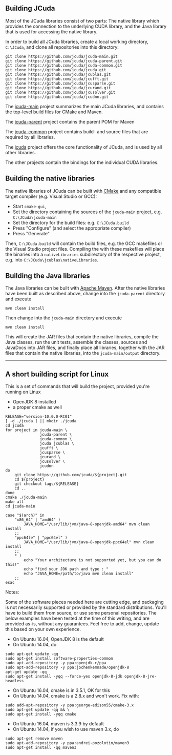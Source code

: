 
Building JCuda
----------------------------
 
Most of the JCuda libraries consist of two parts: The native library
which provides the connection to the underlying CUDA library, and the 
Java library that is used for accessing the native library.
 
In order to build all JCuda libraries, create a local working directory,
`C:\JCuda`, and clone all repositories into this directory: 

    git clone https://github.com/jcuda/jcuda-main.git
    git clone https://github.com/jcuda/jcuda-parent.git
    git clone https://github.com/jcuda/jcuda-common.git
    git clone https://github.com/jcuda/jcuda.git
    git clone https://github.com/jcuda/jcublas.git
    git clone https://github.com/jcuda/jcufft.git
    git clone https://github.com/jcuda/jcusparse.git
    git clone https://github.com/jcuda/jcurand.git
    git clone https://github.com/jcuda/jcusolver.git
    git clone https://github.com/jcuda/jcudnn.git

The [jcuda-main](https://github.com/jcuda/jcuda-main) project summarizes
the main JCuda libraries, and contains the top-level build files for
CMake and Maven.

The [jcuda-parent](https://github.com/jcuda/jcuda-parent) project contains
the parent POM for Maven

The [jcuda-common](https://github.com/jcuda/jcuda-common) project contains
build- and source files that are required by all libraries. 

The [jcuda](https://github.com/jcuda/jcuda) project offers the core 
functionality of JCuda, and is used by all other libraries. 

The other projects contain the bindings for the individual CUDA libraries.



## Building the native libraries

The native libraries of JCuda can be built with [CMake](http://www.cmake.org/)
and any compatible target compiler (e.g. Visual Studio or GCC):

* Start `cmake-gui`,
* Set the directory containing the sources of the `jcuda-main` project, e.g. `C:\JCuda\jcuda-main`
* Set the directory for the build files: e.g. `C:\JCuda.build`
* Press "Configure" (and select the appropriate compiler)
* Press "Generate"

Then, `C:\JCuda.build` will contain the build files, e.g. the
GCC makefiles or the Visual Studio project files. Compiling the
with these makefiles will place the binaries into a `nativeLibraries`
subdirectory of the respective project, e.g. into 
`C:\JCuda\jcublas\nativeLibraries`.


## Building the Java libraries

The Java libraries can be built with [Apache Maven](https://maven.apache.org/).
After the native libraries have been built as described above, change into 
the `jcuda-parent` directory and execute 

    mvn clean install
    
Then change into the `jcuda-main` directory and execute 

    mvn clean install

This will create the JAR files that contain the native libraries, compile
the Java classes, run the unit tests, assemble the classes, sources and 
JavaDocs into JAR files, and finally place all libraries, together with 
the JAR files that contain the native libraries, into the 
`jcuda-main/output` directory.

---

## A short building script for Linux

This is a set of commands that will build the project, provided you're running on Linux

* OpenJDK 8 installed
* a proper cmake as well

```
RELEASE="version-10.0.0-RC01"
[ -d ./jcuda ] || mkdir ./jcuda
cd jcuda
for project in jcuda-main \
               jcuda-parent \
               jcuda-common \
               jcuda jcublas \
               jcufft \
               jcusparse \
               jcurand \
               jcusolver \
               jcudnn
do
	git clone https://github.com/jcuda/${project}.git
	cd ${project}
	git checkout tags/${RELEASE}
	cd ..
done
cmake ./jcuda-main
make all
cd jcuda-main

case "$(arch)" in 
	"x86_64" | "amd64" ) 
		JAVA_HOME="/usr/lib/jvm/java-8-openjdk-amd64" mvn clean install
	;;
	"ppc64le" | "ppc64el" )
		JAVA_HOME="/usr/lib/jvm/java-8-openjdk-ppc64el" mvn clean install
	;;
	* )
		echo "Your architecture is not supported yet, but you can do this!"
		echo "find your JDK path and type : "
		echo "JAVA_HOME=/path/to/java mvn clean install"
	;;
esac
```

Notes: 

Some of the software pieces needed here are cutting edge, and packaging is not necessarily supported or provided
by the standard distributions. You'll have to build them from source, or use some personal repositories. 
The below examples have been tested at the time of this writing, and are provided as-is, without any 
guarantees. Feel free to add, change, update this based on your own experience. 

* On Ubuntu 16.04, OpenJDK 8 is the default
* On Ubuntu 14.04, do 

``` 
sudo apt-get update -qq
sudo apt-get install software-properties-common
sudo apt-add-repository -y ppa:openjdk-r/ppa
sudo apt-add-repository -y ppa:jochenkemnade/openjdk-8
apt-get update -qq
sudo apt-get install -yqq --force-yes openjdk-8-jdk openjdk-8-jre-headless
```

* On Ubuntu 16.04, cmake is in 3.5.1, OK for this
* On Ubuntu 14.04, cmake is a 2.8.x and won't work. Fix with: 

```
sudo add-apt-repository -y ppa:george-edison55/cmake-3.x
sudo apt-get update -qq && \
sudo apt-get install -yqq cmake
```

* On Ubuntu 16.04, maven is 3.3.9 by default
* On Ubuntu 14.04, if you wish to use maven 3.x, do 

```
sudo apt-get remove maven
sudo apt-add-repository -y ppa:andrei-pozolotin/maven3
sudo apt-get install -qq maven3
```
